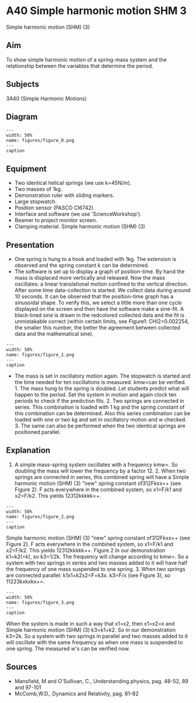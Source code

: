 # A40 Simple harmonic motion  SHM   3  
 Simple harmonic motion (SHM) (3)    
  
## Aim   
 To show simple harmonic motion of a spring-mass system and the relationship between the variables that determine the period.    
  
## Subjects   
 3A40 (Simple Harmonic Motions)   
  
## Diagram   
    
```{figure} figures/figure_0.png  
---  
width: 50%  
name: figures/figure_0.png  
---  
caption  
``` 
     
  
## Equipment   
 
 *  Two identical helical springs (we use k=45N/m). 
 *  Two masses of 1kg. 
 *  Demonstration ruler with sliding markers. 
 *  Large stopwatch. 
 *  Position sensor (PASCO CI6742). 
 *  Interface and software (we use 'ScienceWorkshop'). 
 *  Beamer to project monitor screen. 
 *  Clamping material. Simple harmonic motion (SHM) (3)
    
  
## Presentation   
 
 *  One spring is hung to a hook and loaded with 1kg. The extension is observed and the spring constant k can be determined. 
 *  The software is set up to display a graph of position-time. By hand the mass is displaced more vertically and released. Now the mass oscillates: a linear translational motion confined to the vertical direction. After some time data-collection is started. We collect data during around 10 seconds. It can be observed that the position-time graph has a sinusoidal shape. To verify this, we select a little more than one cycle displayed on the screen and then have the software make a sine-fit. A black-lined sine is drawn in the redcolored collected data and the fit is unmistakable correct (within certain limits, see Figure1: CHI2=0.002254, the smaller this number, the better the agreement between collected data and the mathematical sine).    
```{figure} figures/figure_1.png  
---  
width: 50%  
name: figures/figure_1.png  
---  
caption  
``` 
 
 *  The mass is set in oscillatory motion again. The stopwatch is started and the time needed for ten oscillations is measured. kmw=can be verified. 1. The mass hung to the spring is doubled. Let students predict what will happen to the period. Set the system in motion and again clock ten periods to check if the prediction fits. 2. Two springs are connected in series. This combination is loaded with 1 kg and the spring constant of this combination can be determined. Also this series combination can be loaded with one or two kg and set in oscillatory motion and w checked. 3. The same can also be performed when the two identical springs are positioned parallel.
   
  
## Explanation   
 1. A simple mass-spring system oscillates with a frequency kmw=. So doubling the mass will lower the frequency by a factor 12. 2. When two springs are connected in series, this combined spring will have a Simple harmonic motion (SHM) (3) "new" spring constant of312Fkxx=+ (see Figure 2). F acts everywhere in the combined system, so x1=F/k1 and x2=F/k2. This yields 12312kkkkk=+.     
```{figure} figures/figure_2.png  
---  
width: 50%  
name: figures/figure_2.png  
---  
caption  
``` 
 Simple harmonic motion (SHM) (3) "new" spring constant of312Fkxx=+ (see Figure 2). F acts everywhere in the combined system, so x1=F/k1 and x2=F/k2. This yields 12312kkkkk=+.   Figure 2 In our demonstration k1=k2(=k), so k3=1/2k. The frequency will change according to kmw=. So a system with two springs in series and two masses added to it will have half the frequency of one mass suspended to one spring. 3. When two springs are connected parallel: k1x1+k2x2=F=k3x. k3=F/x  (see Figure 3), so 11223kxkxkx+=.    
```{figure} figures/figure_3.png  
---  
width: 50%  
name: figures/figure_3.png  
---  
caption  
``` 
 When the system is made in such a way that x1=x2, then x1=x2=x and Simple harmonic motion (SHM) (3)   k3=k1+k2. So in our demonstration k3=2k. So a system with two springs in parallel and two masses added to it will oscillate with the same frequency as when one mass is suspended to one spring. The measured w's can be verified now.   
  
## Sources   
 
 *  Mansfield, M and O'Sullivan, C., Understanding physics, pag. 48-52, 89 and 97-101 
 *  McComb,W.D., Dynamics and Relativity, pag. 81-82
  